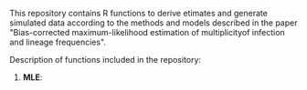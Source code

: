 This repository contains R functions to derive etimates and generate simulated data according to the methods and models described in the paper "Bias-corrected maximum-likelihood estimation of multiplicityof infection and lineage frequencies". 

Description of functions included in the repository:

1. **MLE**: 
